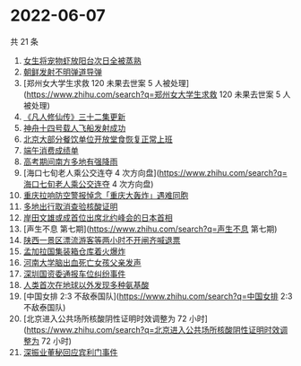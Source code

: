# 2022-06-07

共 21 条

<!-- BEGIN ZHIHUSEARCH -->
<!-- 最后更新时间 Tue Jun 07 2022 05:10:58 GMT+0800 (China Standard Time) -->
1. [女生将宠物虾放阳台次日全被蒸熟](https://www.zhihu.com/search?q=女生将宠物虾放阳台次日全被蒸熟)
1. [朝鲜发射不明弹道导弹](https://www.zhihu.com/search?q=朝鲜发射不明弹道导弹)
1. [郑州女大学生求救 120 未果去世案 5 人被处理](https://www.zhihu.com/search?q=郑州女大学生求救 120 未果去世案 5 人被处理)
1. [《凡人修仙传》三十二集更新](https://www.zhihu.com/search?q=《凡人修仙传》三十二集更新)
1. [神舟十四号载人飞船发射成功](https://www.zhihu.com/search?q=神舟十四号载人飞船发射成功)
1. [北京大部分餐饮单位开放堂食恢复正常上班](https://www.zhihu.com/search?q=北京大部分餐饮单位开放堂食恢复正常上班)
1. [端午消费成绩单](https://www.zhihu.com/search?q=端午消费成绩单)
1. [高考期间南方多地有强降雨](https://www.zhihu.com/search?q=高考期间南方多地有强降雨)
1. [海口七旬老人乘公交连夺 4 次方向盘](https://www.zhihu.com/search?q=海口七旬老人乘公交连夺 4 次方向盘)
1. [重庆拉响防空警报悼念「重庆大轰炸」遇难同胞](https://www.zhihu.com/search?q=重庆拉响防空警报悼念「重庆大轰炸」遇难同胞)
1. [多地出行取消查验核酸证明](https://www.zhihu.com/search?q=多地出行取消查验核酸证明)
1. [岸田文雄或成首位出席北约峰会的日本首相](https://www.zhihu.com/search?q=岸田文雄或成首位出席北约峰会的日本首相)
1. [声生不息 第七期](https://www.zhihu.com/search?q=声生不息 第七期)
1. [陕西一景区漂流游客等两小时不开闸齐喊退票](https://www.zhihu.com/search?q=陕西一景区漂流游客等两小时不开闸齐喊退票)
1. [孟加拉国集装箱仓库着火爆炸](https://www.zhihu.com/search?q=孟加拉国集装箱仓库着火爆炸)
1. [河南大学脑出血死亡女孩父亲发声](https://www.zhihu.com/search?q=河南大学脑出血死亡女孩父亲发声)
1. [深圳国资委通报车位纠纷事件](https://www.zhihu.com/search?q=深圳国资委通报车位纠纷事件)
1. [人类首次在地球以外发现多种氨基酸](https://www.zhihu.com/search?q=人类首次在地球以外发现多种氨基酸)
1. [中国女排 2:3 不敌泰国队](https://www.zhihu.com/search?q=中国女排 2:3 不敌泰国队)
1. [北京进入公共场所核酸阴性证明时效调整为 72 小时](https://www.zhihu.com/search?q=北京进入公共场所核酸阴性证明时效调整为 72 小时)
1. [深振业董秘回应宾利门事件](https://www.zhihu.com/search?q=深振业董秘回应宾利门事件)
<!-- END ZHIHUSEARCH -->
